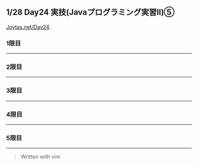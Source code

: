 ## 1/28 Day24 実技(Javaプログラミング実習Ⅱ)⑤
[Joytas.net/Day24]().
### 1限目
---
### 2限目
---
### 3限目
---
### 4限目
---
### 5限目
---
> Written with vim
